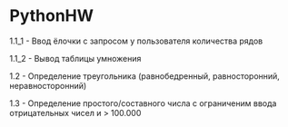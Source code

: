 # PythonHW

1.1_1 - Ввод ёлочки с запросом у пользователя количества рядов

1.1_2 - Вывод таблицы умножения

1.2 - Определение треугольника (равнобедренный, равносторонний, неравносторонний)

1.3 -  Определение простого/составного числа с ограниченим ввода отрицательных чисел и > 100.000
